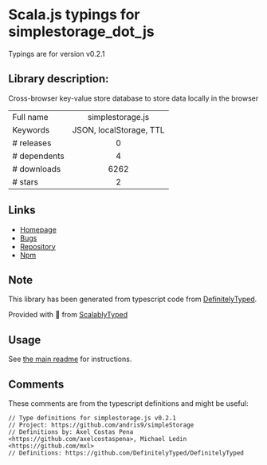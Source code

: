 
# Scala.js typings for simplestorage_dot_js

Typings are for version v0.2.1

## Library description:
Cross-browser key-value store database to store data locally in the browser

|                    |                 |
| ------------------ | :-------------: |
| Full name          | simplestorage.js |
| Keywords           | JSON, localStorage, TTL |
| # releases         | 0 |
| # dependents       | 4 |
| # downloads        | 6262 |
| # stars            | 2 |

## Links
- [Homepage](https://github.com/andris9/simpleStorage)
- [Bugs](https://github.com/andris9/simpleStorage/issues)
- [Repository](https://github.com/andris9/simpleStorage)
- [Npm](https://www.npmjs.com/package/simplestorage.js)
    


## Note
This library has been generated from typescript code from [DefinitelyTyped](https://definitelytyped.org).

Provided with :purple_heart: from [ScalablyTyped](https://github.com/oyvindberg/ScalablyTyped)

## Usage
See [the main readme](../../readme.md) for instructions.

## Comments

These comments are from the typescript definitions and might be useful:
```
// Type definitions for simplestorage.js v0.2.1
// Project: https://github.com/andris9/simpleStorage
// Definitions by: Áxel Costas Pena <https://github.com/axelcostaspena>, Michael Ledin <https://github.com/mxl>
// Definitions: https://github.com/DefinitelyTyped/DefinitelyTyped

```

